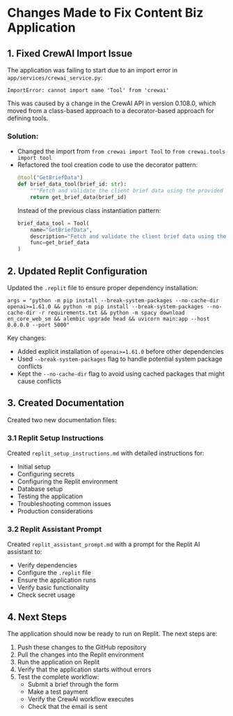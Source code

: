 # Changes Made to Fix Content Biz Application

## 1. Fixed CrewAI Import Issue

The application was failing to start due to an import error in `app/services/crewai_service.py`:

```
ImportError: cannot import name 'Tool' from 'crewai'
```

This was caused by a change in the CrewAI API in version 0.108.0, which moved from a class-based approach to a decorator-based approach for defining tools.

### Solution:
- Changed the import from `from crewai import Tool` to `from crewai.tools import tool`
- Refactored the tool creation code to use the decorator pattern:
  ```python
  @tool("GetBriefData")
  def brief_data_tool(brief_id: str):
      """Fetch and validate the client brief data using the provided brief ID."""
      return get_brief_data(brief_id)
  ```
  Instead of the previous class instantiation pattern:
  ```python
  brief_data_tool = Tool(
      name="GetBriefData",
      description="Fetch and validate the client brief data using the provided brief ID.",
      func=get_brief_data
  )
  ```

## 2. Updated Replit Configuration

Updated the `.replit` file to ensure proper dependency installation:

```
args = "python -m pip install --break-system-packages --no-cache-dir openai>=1.61.0 && python -m pip install --break-system-packages --no-cache-dir -r requirements.txt && python -m spacy download en_core_web_sm && alembic upgrade head && uvicorn main:app --host 0.0.0.0 --port 5000"
```

Key changes:
- Added explicit installation of `openai>=1.61.0` before other dependencies
- Used `--break-system-packages` flag to handle potential system package conflicts
- Kept the `--no-cache-dir` flag to avoid using cached packages that might cause conflicts

## 3. Created Documentation

Created two new documentation files:

### 3.1 Replit Setup Instructions
Created `replit_setup_instructions.md` with detailed instructions for:
- Initial setup
- Configuring secrets
- Configuring the Replit environment
- Database setup
- Testing the application
- Troubleshooting common issues
- Production considerations

### 3.2 Replit Assistant Prompt
Created `replit_assistant_prompt.md` with a prompt for the Replit AI assistant to:
- Verify dependencies
- Configure the `.replit` file
- Ensure the application runs
- Verify basic functionality
- Check secret usage

## 4. Next Steps

The application should now be ready to run on Replit. The next steps are:

1. Push these changes to the GitHub repository
2. Pull the changes into the Replit environment
3. Run the application on Replit
4. Verify that the application starts without errors
5. Test the complete workflow:
   - Submit a brief through the form
   - Make a test payment
   - Verify the CrewAI workflow executes
   - Check that the email is sent
